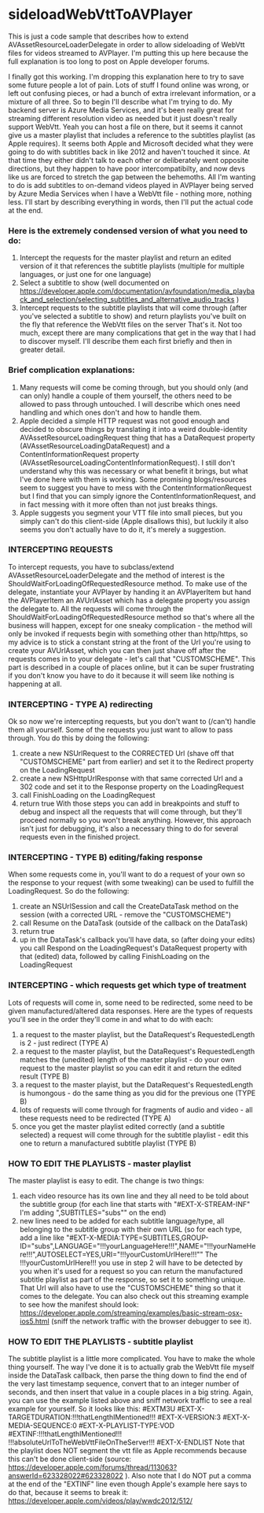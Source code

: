 # sideloadWebVttToAVPlayer
This is just a code sample that describes how to extend AVAssetResourceLoaderDelegate in order to allow sideloading of WebVtt files for videos streamed to AVPlayer. I'm putting this up here because the full explanation is too long to post on Apple developer forums. 


I finally got this working. I'm dropping this explanation here to try to save some future people a lot of pain. Lots of stuff I found online was wrong, or left out confusing pieces, or had a bunch of extra irrelevant information, or a mixture of all three. So to begin I'll describe what I'm trying to do. My backend server is Azure Media Services, and it's been really great for streaming different resolution video as needed but it just doesn't really support WebVtt. Yeah you can host a file on there, but it seems it cannot give us a master playlist that includes a reference to the subtitles playlist (as Apple requires). It seems both Apple and Microsoft decided what they were going to do with subtitles back in like 2012 and haven't touched it since. At that time they either didn't talk to each other or deliberately went opposite directions, but they happen to have poor intercompatibilty, and now devs like us are forced to stretch the gap between the behemoths. All I'm wanting to do is add subtitles to on-demand videos played in AVPlayer being served by Azure Media Services when I have a WebVtt file - nothing more, nothing less. I'll start by describing everything in words, then I'll put the actual code at the end.

### Here is the extremely condensed version of what you need to do:
1) Intercept the requests for the master playlist and return an edited version of it that references the subtitle playlists (multiple for multiple languages, or just one for one language)
2) Select a subtitle to show (well documented on https://developer.apple.com/documentation/avfoundation/media_playback_and_selection/selecting_subtitles_and_alternative_audio_tracks ) 
3) Intercept requests to the subtitle playlists that will come through (after you've selected a subtitle to show) and return playlists you've built on the fly that reference the WebVtt files on the server
That's it. Not too much, except there are many complications that get in the way that I had to discover myself. I'll describe them each first briefly and then in greater detail.

### Brief complication explanations:
1) Many requests will come be coming through, but you should only (and can only) handle a couple of them yourself, the others need to be allowed to pass through untouched. I will describe which ones need handling and which ones don't and how to handle them.
2) Apple decided a simple HTTP request was not good enough and decided to obscure things by translating it into a weird double-identity AVAssetResourceLoadingRequest thing that has a DataRequest property (AVAssetResourceLoadingDataRequest) and a ContentInformationRequest property (AVAssetResourceLoadingContentInformationRequest). I still don't understand why this was necessary or what benefit it brings, but what I've done here with them is working. Some promising blogs/resources seem to suggest you have to mess with the ContentInformationRequest but I find that you can simply ignore the ContentInformationRequest, and in fact messing with it more often than not just breaks things.
3) Apple suggests you segment your VTT file into small pieces, but you simply can't do this client-side (Apple disallows this), but luckily it also seems you don't actually have to do it, it's merely a suggestion.

### INTERCEPTING REQUESTS
To intercept requests, you have to subclass/extend AVAssetResourceLoaderDelegate and the method of interest is the ShouldWaitForLoadingOfRequestedResource method. To make use of the delegate, instantiate your AVPlayer by handing it an AVPlayerItem but hand the AVPlayerItem an AVUrlAsset which has a delegate property you assign the delegate to. All the requests will come through the ShouldWaitForLoadingOfRequestedResource method so that's where all the business will happen, except for one sneaky complication - the method will only be invoked if requests begin with something other than http/https, so my advice is to stick a constant string at the front of the Url you're using to create your AVUrlAsset, which you can then just shave off after the requests comes in to your delegate - let's call that "CUSTOMSCHEME". This part is described in a couple of places online, but it can be super frustrating if you don't know you have to do it because it will seem like nothing is happening at all.

### INTERCEPTING - TYPE A) redirecting
Ok so now we're intercepting requests, but you don't want to (/can't) handle them all yourself. Some of the requests you just want to allow to pass through. You do this by doing the following:
1) create a new NSUrlRequest to the CORRECTED Url (shave off that "CUSTOMSCHEME" part from earlier) and set it to the Redirect property on the LoadingRequest
2) create a new NSHttpUrlResponse with that same corrected Url and a 302 code and set it to the Response property on the LoadingRequest
3) call FinishLoading on the LoadingRequest
4) return true
With those steps you can add in breakpoints and stuff to debug and inspect all the requests that will come through, but they'll proceed normally so you won't break anything. However, this approach isn't just for debugging, it's also a necessary thing to do for several requests even in the finished project.

### INTERCEPTING - TYPE B) editing/faking response
When some requests come in, you'll want to do a request of your own so the response to your request (with some tweaking) can be used to fulfill the LoadingRequest. So do the following:
1) create an NSUrlSession and call the CreateDataTask method on the session (with a corrected URL - remove the "CUSTOMSCHEME") 
2) call Resume on the DataTask (outside of the callback on the DataTask)
3) return true
4) up in the DataTask's callback you'll have data, so (after doing your edits) you call Respond on the LoadingRequest's DataRequest property with that (edited) data, followed by calling FinishLoading on the LoadingRequest

### INTERCEPTING - which requests get which type of treatment
Lots of requests will come in, some need to be redirected, some need to be given manufactured/altered data responses. Here are the types of requests you'll see in the order they'll come in and what to do with each:
1) a request to the master playlist, but the DataRequest's RequestedLength is 2 - just redirect (TYPE A)
2) a request to the master playlist, but the DataRequest's RequestedLength matches the (unedited) length of the master playlist - do your own request to the master playlist so you can edit it and return the edited result (TYPE B)
3) a request to the master playist, but the DataRequest's RequestedLength is humongous - do the same thing as you did for the previous one (TYPE B)
4) lots of requests will come through for fragments of audio and video - all these requests need to be redirected (TYPE A)
5) once you get the master playlist edited correctly (and a subtitle selected) a request will come through for the subtitle playlist - edit this one to return a manufactured subtitle playlist (TYPE B)

### HOW TO EDIT THE PLAYLISTS - master playlist
The master playlist is easy to edit. The change is two things:
1) each video resource has its own line and they all need to be told about the subtitle group (for each line that starts with "#EXT-X-STREAM-INF" I'm adding ",SUBTITLES=\"subs\"" on the end)
2) new lines need to be added for each subtitle language/type, all belonging to the subtitle group with their own URL (so for each type, add a line like "#EXT-X-MEDIA:TYPE=SUBTITLES,GROUP-ID=\"subs\",LANGUAGE=\"!!!yourLanguageHere!!!",NAME=\"!!!yourNameHere!!!",AUTOSELECT=YES,URI=\"!!!yourCustomUrlHere!!!\""
The !!!yourCustomUrlHere!!! you use in step 2 will have to be detected by you when it's used for a request so you can return the manufactured subtitle playlist as part of the response, so set it to something unique. That Url will also have to use the "CUSTOMSCHEME" thing so that it comes to the delegate. You can also check out this streaming example to see how the manifest should look: https://developer.apple.com/streaming/examples/basic-stream-osx-ios5.html (sniff the network traffic with the browser debugger to see it).

### HOW TO EDIT THE PLAYLISTS - subtitle playlist
The subtitle playlist is a little more complicated. You have to make the whole thing yourself. The way I've done it is to actually grab the WebVtt file myself inside the DataTask callback, then parse the thing down to find the end of the very last timestamp sequence, convert that to an integer number of seconds, and then insert that value in a couple places in a big string. Again, you can use the example listed above and sniff network traffic to see a real example for yourself. So it looks like this:
	#EXTM3U
	#EXT-X-TARGETDURATION:!!!thatLengthIMentioned!!!
	#EXT-X-VERSION:3
	#EXT-X-MEDIA-SEQUENCE:0
	#EXT-X-PLAYLIST-TYPE:VOD
	#EXTINF:!!!thatLengthIMentioned!!!
	!!!absoluteUrlToTheWebVttFileOnTheServer!!!
	#EXT-X-ENDLIST
Note that the playlist does NOT segment the vtt file as Apple recommends because this can't be done client-side (source: https://developer.apple.com/forums/thread/113063?answerId=623328022#623328022 ). Also note that I do NOT put a comma at the end of the "EXTINF" line even though Apple's example here says to do that, because it seems to break it: https://developer.apple.com/videos/play/wwdc2012/512/

